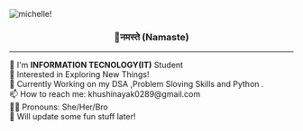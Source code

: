 ![michelle!](https://user-images.githubusercontent.com/107036687/229855166-1440eba4-756b-483a-a588-47c5e18dde83.gif)

<p align="center">
<h3 align ="center"><b>🙏नमस्ते (Namaste)</b></h3>

</p>
<hr>
👋 I'm <b>INFORMATION TECNOLOGY(IT)</b> Student<br> 
👀 Interested in Exploring New Things! <br>
🌱 Currently Working on my DSA ,Problem Sloving Skills and Python .<br>
📫 How to reach me: khushinayak0289@gmail.com <br>
👩‍💻 Pronouns: She/Her/Bro<br>
🐢 Will update some fun stuff later!
